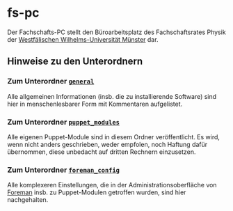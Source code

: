 # fs-pc
Der Fachschafts-PC stellt den Büroarbeitsplatz des Fachschaftsrates Physik der [Westfälischen Wilhelms-Universität Münster](https://www.uni-muenster.de/) dar.

## Hinweise zu den Unterordnern

### Zum Unterordner [`general`](general/)
Alle allgemeinen Informationen (insb. die zu installierende Software) sind hier in menschenlesbarer Form mit Kommentaren aufgelistet.

### Zum Unterordner [`puppet_modules`](puppet_modules/)
Alle eigenen Puppet-Module sind in diesem Ordner veröffentlicht.
Es wird, wenn nicht anders geschrieben, weder empfolen, noch Haftung dafür übernommen, diese unbedacht auf dritten Rechnern einzusetzen.

### Zum Unterordner [`foreman_config`](foreman_config/)
Alle komplexeren Einstellungen, die in der Administrationsoberfläche von [Foreman](https://theforeman.org/) insb. zu Puppet-Modulen getroffen wurden, sind hier nachgehalten.
